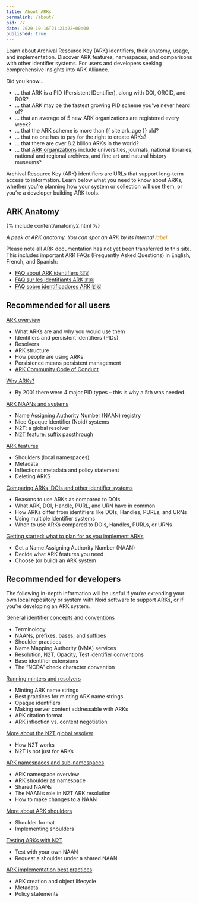 ```yaml
---
title: About ARKs
permalink: /about/
pid: 77
date: 2020-10-16T21:21:22+00:00
published: true
---
```


Learn about Archival Resource Key (ARK) identifiers, their anatomy, usage, and
implementation. Discover ARK features, namespaces, and comparisons with other
identifier systems. For users and developers seeking comprehensive insights
into ARK Alliance.

<!--more-->

Did you know...

* ... that ARK is a PID (Persistent IDentifier), along with DOI, ORCID, and ROR?
* ... that ARK may be the fastest growing PID scheme you've never heard of?
* ... that an average of 5 new ARK organizations are registered every week?
* ... that the ARK scheme is more than {{ site.ark_age }} old?
* ... that no one has to pay for the right to create ARKs?
* ... that there are over 8.2 billion ARKs in the world?
* ... that [ARK organizations](naan-stats.md) include universities, journals, national libraries, national and regional archives, and fine art and natural history museums?

Archival Resource Key (ARK) identifiers are URLs that support long-term access
to information. Learn below what you need to know about ARKs, whether you’re
planning how your system or collection will use them, or you’re a developer
building ARK tools.

## ARK Anatomy

{% include content/anatomy2.html %}

*A peek at ARK anatomy. You can spot an ARK by its internal* *<span
class="has-inline-color" style="color:#c88c0a">label</span>.*

Please note all ARK documentation has not yet been transferred to this site.
This includes important ARK FAQs (Frequently Asked Questions) in English,
French, and Spanish:

-   [FAQ about ARK identifiers 🇬🇧]
-   [FAQ sur les identifiants ARK 🇫🇷]
-   [FAQ sobre identificadores ARK 🇪🇸]

## Recommended for all users

[ARK overview]

-   What ARKs are and why you would use them
-   Identifiers and persistent identifiers (PIDs)
-   Resolvers
-   ARK structure
-   How people are using ARKs
-   Persistence means persistent management
-   [ARK Community Code of Conduct]

[Why ARKs?]

-   By 2001 there were 4 major PID types – this is why a 5th was needed.

[ARK NAANs and systems]

-   Name Assigning Authority Number (NAAN) registry
-   Nice Opaque Identifier (Noid) systems
-   N2T: a global resolver
-   [N2T feature: suffix passthrough]

[ARK features]

-   Shoulders (local namespaces)
-   Metadata
-   Inflections: metadata and policy statement
-   Deleting ARKS

[Comparing ARKs, DOIs and other identifier systems]

-   Reasons to use ARKs as compared to DOIs
-   What ARK, DOI, Handle, PURL, and URN have in common
-   How ARKs differ from identifiers like DOIs, Handles, PURLs, and URNs
-   Using multiple identifier systems
-   When to use ARKs compared to DOIs, Handles, PURLs, or URNs

[Getting started: what to plan for as you implement ARKs]

-   Get a Name Assigning Authority Number (NAAN)
-   Decide what ARK features you need
-   Choose (or build) an ARK system

## Recommended for developers

The following in-depth information will be useful if you’re extending your own
local repository or system with Noid software to support ARKs, or if you’re
developing an ARK system.

[General identifier concepts and conventions]

-   Terminology
-   NAANs, prefixes, bases, and suffixes
-   Shoulder practices
-   Name Mapping Authority (NMA) services
-   Resolution, N2T, Opacity, Test identifier conventions
-   Base identifier extensions
-   The “NCDA” check character convention

[Running minters and resolvers]

-   Minting ARK name strings
-   Best practices for minting ARK name strings
-   Opaque identifiers
-   Making server content addressable with ARKs
-   ARK citation format
-   ARK inflection vs. content negotiation

[More about the N2T global resolver]

-   How N2T works
-   N2T is not just for ARKs

[ARK namespaces and sub-namespaces]

-   ARK namespace overview
-   ARK shoulder as namespace
-   Shared NAANs
-   The NAAN’s role in N2T ARK resolution
-   How to make changes to a NAAN

[More about ARK shoulders]

-   Shoulder format
-   Implementing shoulders

[Testing ARKs with N2T]

-   Test with your own NAAN
-   Request a shoulder under a shared NAAN

[ARK implementation best practices]

-   ARK creation and object lifecycle
-   Metadata
-   Policy statements

[FAQ about ARK identifiers 🇬🇧]: about-ark-faq-en.md
[FAQ sur les identifiants ARK 🇫🇷]: about-ark-faq-fr.md
[FAQ sobre identificadores ARK 🇪🇸]: about-ark-faq-es.md
[ARK overview]: about-ark-overview.md
[ARK Community Code of Conduct]: about-ark-community-code-of-conduct.md
[Why ARKs?]: about-the-ark-origin-story.md
[ARK NAANs and systems]: about-ark-naans-and-systems.md
[N2T feature: suffix passthrough]: about-ark-naans-and-systems.md#n2t-feature-suffix-passthrough
[ARK features]: about-ark-features.md
[Comparing ARKs, DOIs and other identifier systems]: about-comparing-arks-and-other-identifiers.md
[Getting started: what to plan for as you implement ARKs]: about-getting-started-implementing-arks.md
[General identifier concepts and conventions]: about-identifier-concepts-and-conventions.md
[Running minters and resolvers]: about-running-minters-and-resolvers.md
[More about the N2T global resolver]: about-n2t-global-resolver.md
[ARK namespaces and sub-namespaces]: about-ark-namespaces.md
[More about ARK shoulders]: about-shoulders.md
[Testing ARKs with N2T]: about-testing-arks.md
[ARK implementation best practices]: about-best-practices.md

